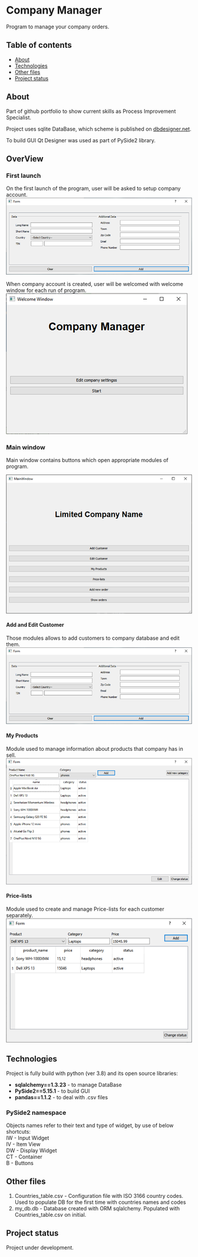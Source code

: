 # Company Manager

Program to manage your company orders. 

## Table of contents
* [About](#About)
* [Technologies](#technologies)
* [Other files](#other-files)
* [Project status](#project-status)

## About

Part of github portfolio to show current skills as Process Improvement Specialist.

Project uses sqlite DataBase, which scheme is published on
[dbdesigner.net](https://dbdesigner.page.link/KBXNfS5kDVTwjB6R6).

To build GUI Qt Designer was used as part of PySide2 library. 


## OverView

### First launch

On the first launch of the program, user will be asked to setup company account.
![add_customer](/readme_screen_shoots/add_customer.png)

When company account is created, user will be welcomed with welcome window for each run of program.
![welcome_window](/readme_screen_shoots/welcome_window.png)


### Main window

Main window contains buttons which open appropriate modules of program.

![main_window](/readme_screen_shoots/main_window.png)


#### Add and Edit Customer

Those modules allows to add customers to company database and edit them. 
![add_customer](/readme_screen_shoots/add_customer.png)

#### My Products

Module used to manage information about products that company has in sell. 
![my_products](/readme_screen_shoots/my_products.png)

#### Price-lists

Module used to create and manage Price-lists for each customer separately. 
![price_lists](/readme_screen_shoots/price_list.png)


## Technologies

Project is fully build with python (ver 3.8) and its open source libraries:

- **sqlalchemy==1.3.23** - to manage DataBase
- **PySide2==5.15.1** - to build GUI
- **pandas==1.1.2** - to deal with .csv files

### PySide2 namespace
Objects names refer to their text and type of widget, by use of below shortcuts:
<br />IW - Input Widget
<br />IV - Item View
<br />DW - Display Widget
<br />CT - Container
<br />B - Buttons


## Other files
1. Countries_table.csv - Configuration file with ISO 3166 country codes. Used to populate DB for the first time with countries names and codes
2. my_db.db - Database created with ORM sqlalchemy. Populated with Countries_table.csv on initial.

## Project status
Project under development.